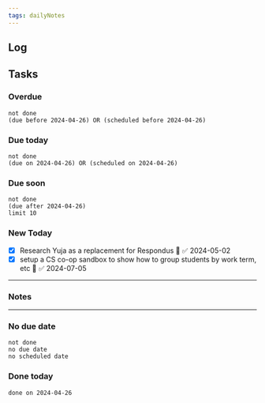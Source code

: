 ```yaml
---
tags: dailyNotes
---
```

## Log


## Tasks
### Overdue
```tasks
not done
(due before 2024-04-26) OR (scheduled before 2024-04-26)
```

### Due today
```tasks
not done
(due on 2024-04-26) OR (scheduled on 2024-04-26)
```

### Due soon
```tasks
not done
(due after 2024-04-26)
limit 10
```

### New Today
- [x] Research Yuja as a replacement for Respondus 🔺 ✅ 2024-05-02
- [x] setup a CS co-op sandbox to show how to group students by work term, etc 🔺 ✅ 2024-07-05
----
### Notes

----
### No due date
```tasks
not done
no due date
no scheduled date
```

### Done today
```tasks
done on 2024-04-26
```
